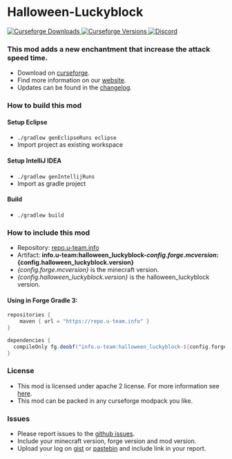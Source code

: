 # Halloween-Luckyblock

[
![Curseforge Downloads](http://cf.way2muchnoise.eu/halloween-luckyblock.svg)
![Curseforge Versions](http://cf.way2muchnoise.eu/versions/halloween-luckyblock.svg)
](https://www.curseforge.com/minecraft/mc-mods/halloween-luckyblock)
[
![Discord](https://img.shields.io/discord/297104769649213441?label=Discord)
](https://discordapp.com/invite/QXbWS36)

### This mod adds a new enchantment that increase the attack speed time.

- Download on [curseforge](https://www.curseforge.com/minecraft/mc-mods/halloween-luckyblock).  
- Find more information on our [website](https://u-team.info/mods/halloween_luckyblock).
- Updates can be found in the [changelog](CHANGELOG.md).

### How to build this mod

#### Setup Eclipse
- ``./gradlew genEclipseRuns eclipse``
- Import project as existing workspace

#### Setup IntelliJ IDEA
- ``./gradlew genIntellijRuns``
- Import as gradle project

#### Build
- ``./gradlew build``

### How to include this mod

- Repository: [repo.u-team.info](https://repo.u-team.info)
- Artifact: **info.u-team:halloween_luckyblock-${config.forge.mcversion}:${config.halloween_luckyblock.version}** 
- *{config.forge.mcversion}* is the minecraft version.
- *{config.halloween_luckyblock.version}* is the halloween_luckyblock version.

#### Using in Forge Gradle 3:
```gradle
repositories {
    maven { url = "https://repo.u-team.info" }
}

dependencies {
  compileOnly fg.deobf("info.u-team:halloween_luckyblock-${config.forge.mcversion}:${config.halloween_luckyblock.version}")
}
```

### License

- This mod is licensed under apache 2 license. For more information see [here](LICENSE).  
- This mod can be packed in any curseforge modpack you like.

### Issues

- Please report issues to the [github issues](../../issues).
- Include your minecraft version, forge version and mod version.
- Upload your log on [gist](https://gist.github.com) or [pastebin](https://pastebin.com) and include link in your report.
